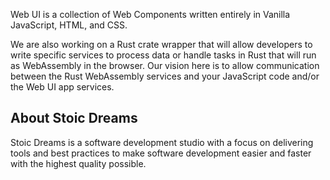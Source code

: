 <webui-data data-page-title="About {APP_NAME}" data-page-subtitle=""></webui-data>

Web UI is a collection of Web Components written entirely in Vanilla JavaScript, HTML, and CSS.

We are also working on a Rust crate wrapper that will allow developers to write specific services to process data or handle tasks in Rust that will run as WebAssembly in the browser. Our vision here is to allow communication between the Rust WebAssembly services and your JavaScript code and/or the Web UI app services.

## About Stoic Dreams

<webui-page-segment>

Stoic Dreams is a software development studio with a focus on delivering tools and best practices to make software development easier and faster with the highest quality possible.

</webui-page-segment>
